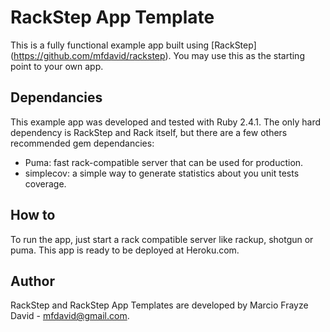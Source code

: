 # RackStep App Template

This is a fully functional example app built using [RackStep] (https://github.com/mfdavid/rackstep). You may use this
as the starting point to your own app.


## Dependancies

This example app was developed and tested with Ruby 2.4.1. The only hard
dependency is RackStep and Rack itself, but there are a few others recommended gem
dependancies:
- Puma: fast rack-compatible server that can be used for production.
- simplecov: a simple way to generate statistics about you unit tests coverage.


## How to

To run the app, just start a rack compatible server like rackup, shotgun or
puma. This app is ready to be deployed at Heroku.com.


## Author

RackStep and RackStep App Templates are developed by Marcio Frayze David -
mfdavid@gmail.com.
